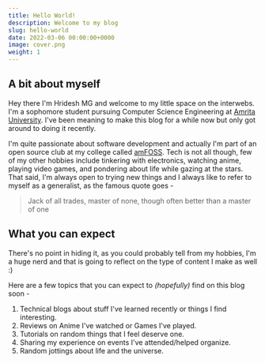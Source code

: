 ```yaml
---
title: Hello World!
description: Welcome to my blog
slug: hello-world
date: 2022-03-06 00:00:00+0000
image: cover.png
weight: 1
---
```


## A bit about myself
Hey there I'm Hridesh MG and welcome to my little space on the interwebs. I'm a sophomore student pursuing Computer Science Engineering at [Amrita University](https://www.amrita.edu/). I've been meaning to make this blog for a while now but only got around to doing it recently.

I'm quite passionate about software development and actually I'm part of an open source club at my college called [amFOSS](https://amfoss.in/). Tech is not all though, few of my other hobbies include tinkering with electronics, watching anime, playing video games, and pondering about life while gazing at the stars. That said, I'm always open to trying new things and I always like to refer to myself as a generalist, as the famous quote goes -

> Jack of all trades, master of none, though often better than a master of one

## What you can expect
There's no point in hiding it, as you could probably tell from my hobbies, I'm a huge nerd and that is going to reflect on the type of content I make as well :)

Here are a few topics that you can expect to *(hopefully)* find on this blog soon -

1. Technical blogs about stuff I've learned recently or things I find interesting.
2. Reviews on Anime I've watched or Games I've played.
3. Tutorials on random things that I feel deserve one.
4. Sharing my experience on events I've attended/helped organize.
5. Random jottings about life and the universe.
